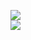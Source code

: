 [![](https://img.shields.io/badge/Made%20With-Github%20Spray-lightgrey.svg?style=for-the-badge&logo=github)](https://github.com/Annihil/github-spray#585)  
[![](https://i.imgur.com/2DrTn0Z.gif)](https://github.com/Annihil/github-spray)